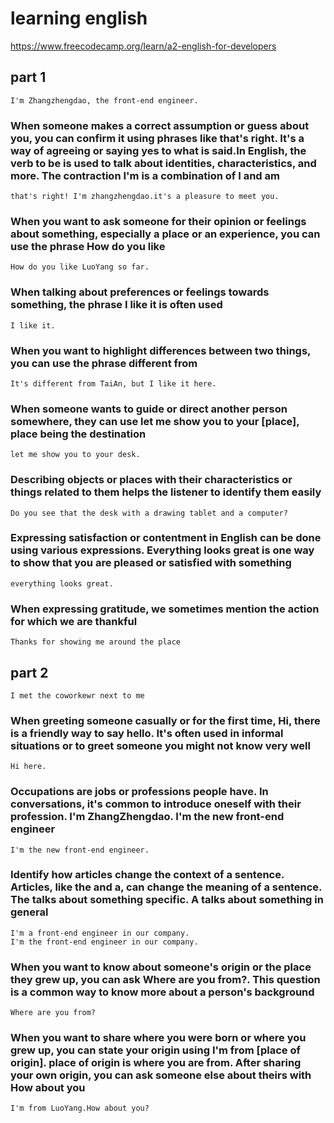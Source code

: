 # learning english

   https://www.freecodecamp.org/learn/a2-english-for-developers

## part 1

    I'm Zhangzhengdao, the front-end engineer.

### When someone makes a correct assumption or guess about you, you can confirm it using phrases like that's right. It's a way of agreeing or saying yes to what is said.In English, the verb to be is used to talk about identities, characteristics, and more. The contraction I'm is a combination of I and am

    that's right! I'm zhangzhengdao.it's a pleasure to meet you.

### When you want to ask someone for their opinion or feelings about something, especially a place or an experience, you can use the phrase How do you like

    How do you like LuoYang so far.

### When talking about preferences or feelings towards something, the phrase I like it is often used

    I like it.

### When you want to highlight differences between two things, you can use the phrase different from

    It's different from TaiAn, but I like it here.

### When someone wants to guide or direct another person somewhere, they can use let me show you to your [place], place being the destination

    let me show you to your desk.

### Describing objects or places with their characteristics or things related to them helps the listener to identify them easily

    Do you see that the desk with a drawing tablet and a computer?

### Expressing satisfaction or contentment in English can be done using various expressions. Everything looks great is one way to show that you are pleased or satisfied with something

    everything looks great.

### When expressing gratitude, we sometimes mention the action for which we are thankful

    Thanks for showing me around the place

## part 2

    I met the coworkewr next to me

### When greeting someone casually or for the first time, Hi, there is a friendly way to say hello. It's often used in informal situations or to greet someone you might not know very well

    Hi here.

### Occupations are jobs or professions people have. In conversations, it's common to introduce oneself with their profession. I'm ZhangZhengdao. I'm the new front-end engineer

    I'm the new front-end engineer.

### Identify how articles change the context of a sentence. Articles, like the and a, can change the meaning of a sentence. The talks about something specific. A talks about something in general

    I'm a front-end engineer in our company.
    I'm the front-end engineer in our company. 

### When you want to know about someone's origin or the place they grew up, you can ask Where are you from?. This question is a common way to know more about a person's background

    Where are you from?

### When you want to share where you were born or where you grew up, you can state your origin using I'm from [place of origin]. place of origin is where you are from. After sharing your own origin, you can ask someone else about theirs with How about you

    I'm from LuoYang.How about you?
